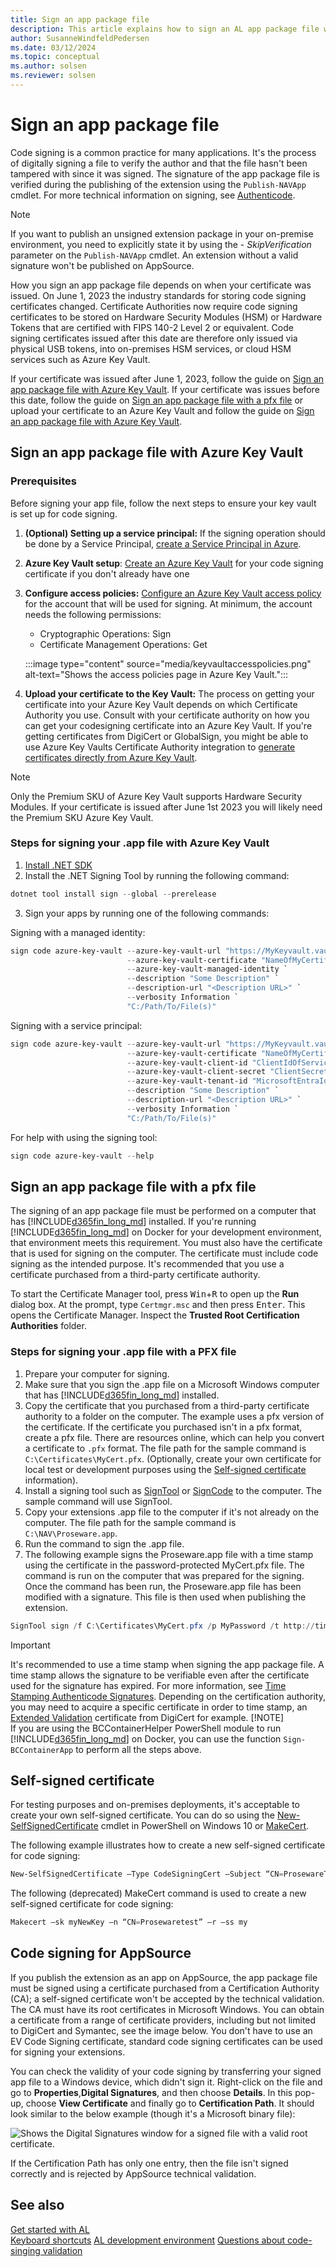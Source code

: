 ```yaml
---
title: Sign an app package file
description: This article explains how to sign an AL app package file with a pfx file or with Azure Key Vault.
author: SusanneWindfeldPedersen
ms.date: 03/12/2024
ms.topic: conceptual
ms.author: solsen
ms.reviewer: solsen
---
```


# Sign an app package file

Code signing is a common practice for many applications. It's the process of digitally signing a file to verify the author and that the file hasn't been tampered with since it was signed. The signature of the app package file is verified during the publishing of the extension using the `Publish-NAVApp` cmdlet. For more technical information on signing, see [Authenticode](/previous-versions/windows/internet-explorer/ie-developer/platform-apis/ms537359(v=vs.85)).

> [!NOTE]  
> If you want to publish an unsigned extension package in your on-premise environment, you need to explicitly state it by using the - *SkipVerification* parameter on the `Publish-NAVApp` cmdlet. An extension without a valid signature won't be published on AppSource.

How you sign an app package file depends on when your certificate was issued. On June 1, 2023 the industry standards for storing code signing certificates changed. Certificate Authorities now require code signing certificates to be stored on Hardware Security Modules (HSM) or Hardware Tokens that are certified with FIPS 140-2 Level 2 or equivalent. Code signing certificates issued after this date are therefore only issued via physical USB tokens, into on-premises HSM services, or cloud HSM services such as Azure Key Vault.

If your certificate was issued after June 1, 2023, follow the guide on [Sign an app package file with Azure Key Vault](#sign-an-app-package-file-with-azure-key-vault). If your certificate was issues before this date, follow the guide on [Sign an app package file with a pfx file](#sign-an-app-package-file-with-a-pfx-file) or upload your certificate to an Azure Key Vault and follow the guide on [Sign an app package file with Azure Key Vault](#sign-an-app-package-file-with-azure-key-vault).


## Sign an app package file with Azure Key Vault

### Prerequisites

Before signing your app file, follow the next steps to ensure your key vault is set up for code signing.

1. **(Optional) Setting up a service principal:** If the signing operation should be done by a Service Principal, [create a Service Principal in Azure](/azure/active-directory/develop/howto-create-service-principal-portal).
2. **Azure Key Vault setup**: [Create an Azure Key Vault](/azure/key-vault/general/quick-create-portal) for your code signing certificate if you don't already have one  
3. **Configure access policies:** [Configure an Azure Key Vault access policy](/azure/key-vault/general/assign-access-policy?tabs=azure-portal) for the account that will be used for signing. At minimum, the account needs the following permissions:
    - Cryptographic Operations: Sign
    - Certificate Management Operations: Get

    :::image type="content" source="media/keyvaultaccesspolicies.png" alt-text="Shows the access policies page in Azure Key Vault.":::

4. **Upload your certificate to the Key Vault:** The process on getting your certificate into your Azure Key Vault depends on which Certificate Authority you use. Consult with your certificate authority on how you can get your codesigning certificate into an Azure Key Vault. If you're getting certificates from DigiCert or GlobalSign, you might be able to use Azure Key Vaults Certificate Authority integration to [generate certificates directly from Azure Key Vault](/azure/key-vault/certificates/how-to-integrate-certificate-authority).

> [!NOTE]  
> Only the Premium SKU of Azure Key Vault supports Hardware Security Modules. If your certificate is issued after June 1st 2023 you will likely need the Premium SKU Azure Key Vault.  

### Steps for signing your .app file with Azure Key Vault

1. [Install .NET SDK](/dotnet/core/install/windows)
2. Install the .NET Signing Tool by running the following command:

```powershell
dotnet tool install sign --global --prerelease
```

3. Sign your apps by running one of the following commands:

Signing with a managed identity:

```powershell
sign code azure-key-vault --azure-key-vault-url "https://MyKeyvault.vault.azure.net/" `
                          --azure-key-vault-certificate "NameOfMyCertificate" ` 
                          --azure-key-vault-managed-identity `
                          --description "Some Description" `
                          --description-url "<Description URL>" `
                          --verbosity Information `
                          "C:/Path/To/File(s)"
```

Signing with a service principal:

```powershell
sign code azure-key-vault --azure-key-vault-url "https://MyKeyvault.vault.azure.net/" `
                          --azure-key-vault-certificate "NameOfMyCertificate" ` 
                          --azure-key-vault-client-id "ClientIdOfServicePrincipal" `
                          --azure-key-vault-client-secret "ClientSecretOfServicePrincipal" `
                          --azure-key-vault-tenant-id "MicrosoftEntraId" `
                          --description "Some Description" `
                          --description-url "<Description URL>" `
                          --verbosity Information `
                          "C:/Path/To/File(s)"
```

For help with using the signing tool:

```powershell
sign code azure-key-vault --help
```

## Sign an app package file with a pfx file

The signing of an app package file must be performed on a computer that has [!INCLUDE[d365fin_long_md](includes/d365fin_long_md.md)] installed. If you're running [!INCLUDE[d365fin_long_md](includes/d365fin_long_md.md)] on Docker for your development environment, that environment meets this requirement. You must also have the certificate that is used for signing on the computer. The certificate must include code signing as the intended purpose. It's recommended that you use a certificate purchased from a third-party certificate authority.

To start the Certificate Manager tool, press <kbd>Win</kbd>+<kbd>R</kbd> to open up the **Run** dialog box. At the prompt, type `Certmgr.msc` and then press <kbd>Enter</kbd>. This opens the Certificate Manager. Inspect the **Trusted Root Certification Authorities** folder. 


### Steps for signing your .app file with a PFX file

1. Prepare your computer for signing.
2. Make sure that you sign the .app file on a Microsoft Windows computer that has [!INCLUDE[d365fin_long_md](includes/d365fin_long_md.md)] installed.
3. Copy the certificate that you purchased from a third-party certificate authority to a folder on the computer. The example uses a pfx version of the certificate. If the certificate you purchased isn't in a pfx format, create a pfx file. There are resources online, which can help you convert a certificate to `.pfx` format. The file path for the sample command is `C:\Certificates\MyCert.pfx`. (Optionally, create your own certificate for local test or development purposes using the [Self-signed certificate](#self-signed-certificate) information).
4. Install a signing tool such as [SignTool](/dotnet/framework/tools/signtool-exe) or [SignCode](/previous-versions/windows/internet-explorer/ie-developer/platform-apis/ms537364(v=vs.85)) to the computer. The sample command will use SignTool.
5. Copy your extensions .app file to the computer if it's not already on the computer. The file path for the sample command is `C:\NAV\Proseware.app`.
6. Run the command to sign the .app file.  
7. The following example signs the Proseware.app file with a time stamp using the certificate in the password-protected MyCert.pfx file. The command is run on the computer that was prepared for the signing. Once the command has been run, the Proseware.app file has been modified with a signature. This file is then used when publishing the extension.

```powershell
SignTool sign /f C:\Certificates\MyCert.pfx /p MyPassword /t http://timestamp.verisign.com/scripts/timestamp.dll “C:\NAV\Proseware.app”
```

> [!IMPORTANT]  
> It's recommended to use a time stamp when signing the app package file. A time stamp allows the signature to be verifiable even after the certificate used for the signature has expired. For more information, see [Time Stamping Authenticode Signatures](/windows/win32/seccrypto/time-stamping-authenticode-signatures). Depending on the certification authority, you may need to acquire a specific certificate in order to time stamp, an [Extended Validation](https://www.digicert.com/code-signing/ev-code-signing/) certificate from DigiCert for example.
> [!NOTE]  
> If you are using the BCContainerHelper PowerShell module to run [!INCLUDE[d365fin_long_md](includes/d365fin_long_md.md)] on Docker, you can use the function `Sign-BCContainerApp` to perform all the steps above.

## Self-signed certificate

For testing purposes and on-premises deployments, it's acceptable to create your own self-signed certificate. You can do so using the [New-SelfSignedCertificate](/powershell/module/pki/new-selfsignedcertificate) cmdlet in PowerShell on Windows 10 or [MakeCert](/windows/desktop/SecCrypto/makecert).  

The following example illustrates how to create a new self-signed certificate for code signing:

```powershell
New-SelfSignedCertificate –Type CodeSigningCert –Subject “CN=ProsewareTest”
```

The following (deprecated) MakeCert command is used to create a new self-signed certificate for code signing:

```powershell
Makecert –sk myNewKey –n “CN=Prosewaretest” –r –ss my
```

## Code signing for AppSource

If you publish the extension as an app on AppSource, the app package file must be signed using a certificate purchased from a Certification Authority (CA); a self-signed certificate won't be accepted by the technical validation. The CA must have its root certificates in Microsoft Windows. You can obtain a certificate from a range of certificate providers, including but not limited to DigiCert and Symantec, see the image below. You don't have to use an EV Code Signing certificate, standard code signing certificates can be used for signing your extensions.

You can check the validity of your code signing by transferring your signed app file to a Windows device, which didn't sign it. Right-click on the file and go to **Properties**,**Digital Signatures**, and then choose **Details**. In this pop-up, choose **View Certificate** and finally go to **Certification Path**. It should look similar to the below example (though it's a Microsoft binary file):

![Shows the Digital Signatures window for a signed file with a valid root certificate.](media/CheckRootCA.png)

If the Certification Path has only one entry, then the file isn't signed correctly and is rejected by AppSource technical validation.

## See also

[Get started with AL](devenv-get-started.md)  
[Keyboard shortcuts](devenv-keyboard-shortcuts.md)
[AL development environment](devenv-reference-overview.md)
[Questions about code-singing validation](devenv-checklist-submission-faq.md#questions-about-code-signing-validation)
